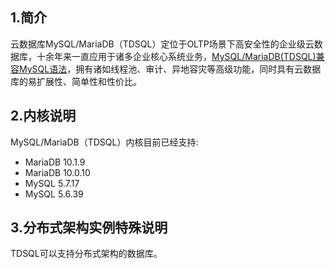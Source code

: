 ## 1.简介
云数据库MySQL/MariaDB（TDSQL）定位于OLTP场景下高安全性的企业级云数据库，十余年来一直应用于诸多企业核心系统业务，[MySQL/MariaDB(TDSQL)兼容MySQL语法](/document/product/237/6988)，拥有诸如线程池、审计、异地容灾等高级功能，同时具有云数据库的易扩展性、简单性和性价比。


## 2.内核说明
MySQL/MariaDB（TDSQL）内核目前已经支持:

- MariaDB 10.1.9
- MariaDB 10.0.10
- MySQL 5.7.17
- MySQL 5.6.39


## 3.分布式架构实例特殊说明
TDSQL可以支持分布式架构的数据库。